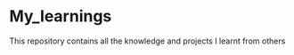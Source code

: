 # My_learnings

<p2> This repository contains all the knowledge and projects I learnt from others</p2>
